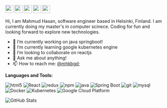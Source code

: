 <p><a href="https://www.twitter.com/mhkbgd"><img src="https://img.shields.io/badge/twitter-%231DA1F2.svg?&style=for-the-badge&logo=twitter&logoColor=white" height=25></a> <a href="https://www.linkedin.com/in/mhkbgd/"><img src="https://img.shields.io/badge/linkedin-%230077B5.svg?&style=for-the-badge&logo=linkedin&logoColor=white" height=25></a> <a href="https://www.instagram.com/mahmud.hsn/"><img src="https://img.shields.io/badge/instagram-%23E4405F.svg?&style=for-the-badge&logo=instagram&logoColor=white" height=25></a> <a href="https://www.facebook.com/mhkbgd/"><img src="https://img.shields.io/badge/facebook-%230077B5.svg?&style=for-the-badge&logo=facebook&logoColor=white" height=25></a> <a href="https://stackoverflow.com/users/4804745/mahmud-hasan-khan"><img src="https://img.shields.io/badge/stack overflow-%230077B5.svg?&style=for-the-badge&logo=stackoverflow&logoColor=white" height=25></a></p>

Hi, I am Mahmud Hasan, software engineer based in Helsinki, Finland. I am currently doing my master's in computer scinece. Coding for fun and looking forward to explore new technologies.

- 🔭 I’m currently working on java springboot!
- 🌱 I’m currently learning google kubernetes engine
- 👯 I’m looking to collaborate on reactjs
- 💬 Ask me about anything! 
- 📫 How to reach me: [@mhkbgd](mailto:mhkbgd@gmail.com?Subject=Github%20Contact!);

**Languages and Tools:**  
<p>
  <img alt="html5" src="https://img.shields.io/badge/-HTML5-E34F26?style=flat-square&logo=html5&logoColor=white" />
  <img alt="React" src="https://img.shields.io/badge/-React-45b8d8?style=flat-square&logo=react&logoColor=white" />
  <img alt="redux" src="https://img.shields.io/badge/-Redux-764ABC?style=flat-square&logo=redux&logoColor=white" />
  <img alt="npm" src="https://img.shields.io/badge/-NPM-CB3837?style=flat-square&logo=npm&logoColor=white" />
  <img alt="java" src="https://img.shields.io/badge/-Java-46a2f1?style=flat-square&logo=java&logoColor=white" />
  <img alt="Spring Boot" src="https://img.shields.io/badge/-Spring boot-green?style=flat-square&logo=spring&logoColor=white" />
  <img alt="git" src="https://img.shields.io/badge/-Git-F05032?style=flat-square&logo=git&logoColor=white" />
  <img alt="mysql" src="https://img.shields.io/badge/-mysql-46a2f1?style=flat-square&logo=mysql&logoColor=white" />
  <img alt="Docker" src="https://img.shields.io/badge/-Docker-46a2f1?style=flat-square&logo=docker&logoColor=white" />
  <img alt="Kubernetes" src="https://img.shields.io/badge/-Kubernetes-46a2f1?style=flat-square&logo=kubernetes&logoColor=white" />
  <img alt="Google Cloud Platform" src="https://img.shields.io/badge/-Google_Cloud_Platform-46a2f1?style=flat-square&logo=google-cloud&logoColor=white" />
</p>

<p><img src="https://github-readme-stats.vercel.app/api?username=mhkbgd&amp;show_icons=true" alt="GitHub Stats"></p>

